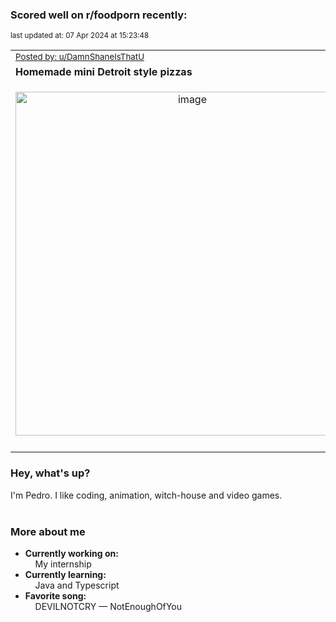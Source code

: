 ### Scored well on r/foodporn recently:

<p align="left"><sub>last updated at: 07 Apr 2024 at 15:23:48</sub></p>

|   |
| --- |
| <sub>[Posted by: u/DamnShaneIsThatU][source]</sub> |
| **Homemade mini Detroit style pizzas** | 
|<p align="center"> <img alt="image" src="https://i.redd.it/wismpu6dxprc1.jpeg" width="550" /> </p>|
|   |

### Hey, what's up?

I'm Pedro. I like coding, animation, witch-house and video games.<br><br>

### More about me
- **Currently working on:**  
&nbsp;&nbsp;&nbsp;&nbsp;My internship
- **Currently learning:**  
&nbsp;&nbsp;&nbsp;&nbsp;Java and Typescript
- **Favorite song:**  
&nbsp;&nbsp;&nbsp;&nbsp;DEVILNOTCRY — NotEnoughOfYou<br><br>

  



  
  
  
[linkedin]: https://linkedin.com/in/pedro-h-r-gomes-8a487b14a/
[gmail]: mailto:pilique11@gmail.com
[source]: https://reddit.com/r/FoodPorn/comments/1bsi3m6/homemade_mini_detroit_style_pizzas/
[redditAPI]: https://www.reddit.com/dev/api/